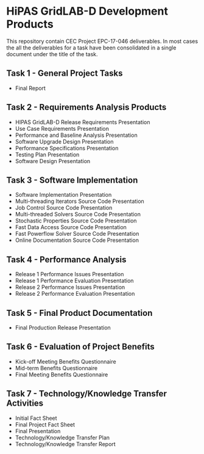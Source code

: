 # HiPAS GridLAB-D Development Products

This repository contain CEC Project EPC-17-046 deliverables. In most cases the all the deliverables for a task have been consolidated in a single document under the title of the task. 

## Task 1 - General Project Tasks
- Final Report

## Task 2 - Requirements Analysis Products
- HIPAS GridLAB-D Release Requirements Presentation
- Use Case Requirements Presentation
- Performance and Baseline Analysis Presentation
- Software Upgrade Design Presentation
- Performance Specifications Presentation
- Testing Plan Presentation
- Software Design Presentation

## Task 3 - Software Implementation
- Software Implementation Presentation
- Multi-threading Iterators Source Code Presentation
- Job Control Source Code Presentation
- Multi-threaded Solvers Source Code Presentation
- Stochastic Properties Source Code Presentation
- Fast Data Access Source Code Presentation
- Fast Powerflow Solver Source Code Presentation
- Online Documentation Source Code Presentation

## Task 4 - Performance Analysis
- Release 1 Performance Issues Presentation
- Release 1 Performance Evaluation Presentation
- Release 2 Performance Issues Presentation
- Release 2 Performance Evaluation Presentation

## Task 5 - Final Product Documentation
- Final Production Release Presentation

## Task 6 - Evaluation of Project Benefits
- Kick-off Meeting Benefits Questionnaire 
- Mid-term Benefits Questionnaire 
- Final Meeting Benefits Questionnaire

## Task 7 - Technology/Knowledge Transfer Activities
- Initial Fact Sheet
- Final Project Fact Sheet
- Final Presentation
- Technology/Knowledge Transfer Plan
- Technology/Knowledge Transfer Report
